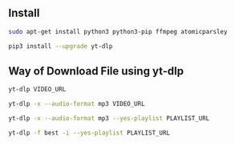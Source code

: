 ## Install

```sh
sudo apt-get install python3 python3-pip ffmpeg atomicparsley
```
```sh
pip3 install --upgrade yt-dlp
```

## Way of Download File using yt-dlp

```sh
yt-dlp VIDEO_URL
```
```sh
yt-dlp -x --audio-format mp3 VIDEO_URL
```
```sh
yt-dlp -x --audio-format mp3 --yes-playlist PLAYLIST_URL
```
```sh
yt-dlp -f best -i --yes-playlist PLAYLIST_URL
```
